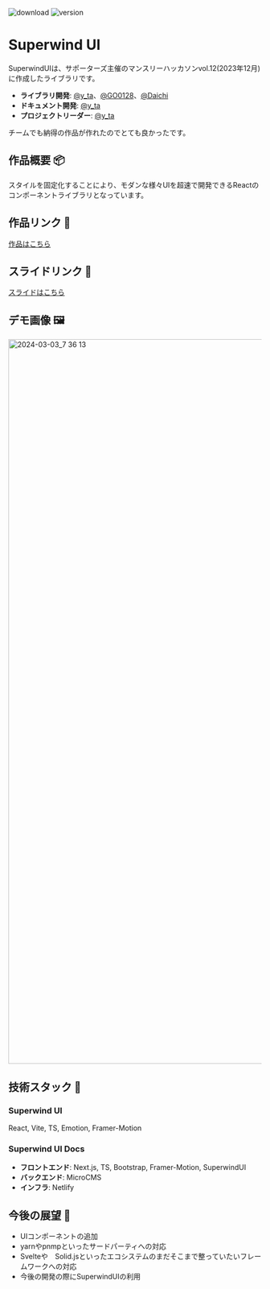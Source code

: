 ![download](https://img.shields.io/npm/dt/superwindui.svg)
![version](https://img.shields.io/npm/v/superwindui.svg)

# Superwind UI
SuperwindUIは、サポーターズ主催のマンスリーハッカソンvol.12(2023年12月)に作成したライブラリです。

- **ライブラリ開発**: [@y_ta](https://github.com/balckowl)、[@GO0128](https://github.com/Go-Morishita)、[@Daichi](https://github.com/daichi0812)
- **ドキュメント開発**: [@y_ta](https://github.com/balckowl)
- **プロジェクトリーダー**: [@y_ta](https://github.com/balckowl)

チームでも納得の作品が作れたのでとても良かったです。

## 作品概要 📦

スタイルを固定化することにより、モダンな様々UIを超速で開発できるReactのコンポーネントライブラリとなっています。

## 作品リンク 🔗
[作品はこちら](https://superwindui.netlify.app/)

## スライドリンク 🔗

[スライドはこちら](https://www.canva.com/design/DAF1Jck09Ys/tEnc28mVacbOqI4Fk3FLeg/view?utm_content=DAF1Jck09Ys&utm_campaign=designshare&utm_medium=link&utm_source=editor)

## デモ画像 🖼️

<img width="1440" alt="2024-03-03_7 36 13" src="https://github.com/balckowl/superwindui/assets/129815120/d48df794-4c4e-4213-b4c0-bf980b188551">

## 技術スタック 🚀

### Superwind UI

React, Vite, TS, Emotion, Framer-Motion

### Superwind UI Docs

- **フロントエンド**: Next.js, TS, Bootstrap, Framer-Motion, SuperwindUI
- **バックエンド**: MicroCMS
- **インフラ**: Netlify

## 今後の展望 🔭

- UIコンポーネントの追加
- yarnやpnmpといったサードパーティへの対応
- Svelteや　Solid.jsといったエコシステムのまだそこまで整っていたいフレームワークへの対応
- 今後の開発の際にSuperwindUIの利用




